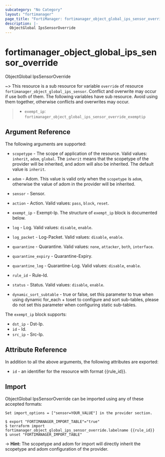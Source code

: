 ```yaml
---
subcategory: "No Category"
layout: "fortimanager"
page_title: "FortiManager: fortimanager_object_global_ips_sensor_override"
description: |-
  ObjectGlobal IpsSensorOverride
---
```


# fortimanager_object_global_ips_sensor_override
ObjectGlobal IpsSensorOverride

~> This resource is a sub resource for variable `override` of resource `fortimanager_object_global_ips_sensor`. Conflict and overwrite may occur if use both of them.
The following variables have sub resource. Avoid using them together, otherwise conflicts and overwrites may occur.
>- `exempt_ip`: `fortimanager_object_global_ips_sensor_override_exemptip`



## Argument Reference


The following arguments are supported:

* `scopetype` - The scope of application of the resource. Valid values: `inherit`, `adom`, `global`. The `inherit` means that the scopetype of the provider will be inherited, and adom will also be inherited. The default value is `inherit`.
* `adom` - Adom. This value is valid only when the `scopetype` is `adom`, otherwise the value of adom in the provider will be inherited.
* `sensor` - Sensor.

* `action` - Action. Valid values: `pass`, `block`, `reset`.

* `exempt_ip` - Exempt-Ip. The structure of `exempt_ip` block is documented below.
* `log` - Log. Valid values: `disable`, `enable`.

* `log_packet` - Log-Packet. Valid values: `disable`, `enable`.

* `quarantine` - Quarantine. Valid values: `none`, `attacker`, `both`, `interface`.

* `quarantine_expiry` - Quarantine-Expiry.
* `quarantine_log` - Quarantine-Log. Valid values: `disable`, `enable`.

* `rule_id` - Rule-Id.
* `status` - Status. Valid values: `disable`, `enable`.

* `dynamic_sort_subtable` - true or false, set this parameter to true when using dynamic for_each + toset to configure and sort sub-tables, please do not set this parameter when configuring static sub-tables.

The `exempt_ip` block supports:

* `dst_ip` - Dst-Ip.
* `id` - Id.
* `src_ip` - Src-Ip.


## Attribute Reference

In addition to all the above arguments, the following attributes are exported:
* `id` - an identifier for the resource with format {{rule_id}}.

## Import

ObjectGlobal IpsSensorOverride can be imported using any of these accepted formats:
```
Set import_options = ["sensor=YOUR_VALUE"] in the provider section.

$ export "FORTIMANAGER_IMPORT_TABLE"="true"
$ terraform import fortimanager_object_global_ips_sensor_override.labelname {{rule_id}}
$ unset "FORTIMANAGER_IMPORT_TABLE"
```
-> **Hint:** The scopetype and adom for import will directly inherit the scopetype and adom configuration of the provider.
